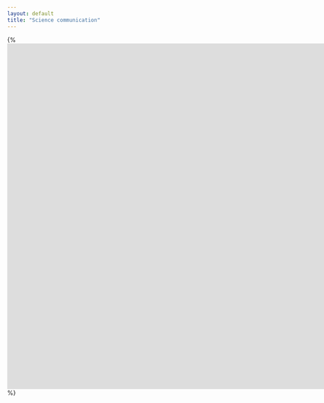 ```yaml
---
layout: default
title: "Science communication"
---
```


{%<iframe width="1904" height="800" src="https://www.youtube.com/embed/Bv1kkVsz5CM" title="Introducing the Brennan Lab: Marine Petit | Tick Bite Prevention Week 2022" frameborder="0" allow="accelerometer; autoplay; clipboard-write; encrypted-media; gyroscope; picture-in-picture" allowfullscreen></iframe> %}
